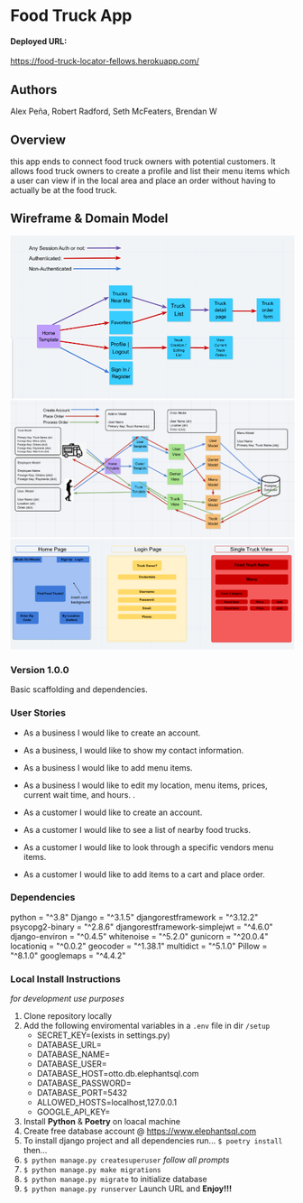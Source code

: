 # Food Truck App
#### Deployed URL:
https://food-truck-locator-fellows.herokuapp.com/

## Authors
Alex Peña, Robert Radford, Seth McFeaters, Brendan W

## Overview
 this app ends to connect food truck owners with potential customers. It allows food truck owners to create a profile and list their menu items which a user can view if in the local area and place an order without having to actually be at the food truck.

## Wireframe & Domain Model
![Permission Model](./assets/Permission-model.png)
![Domain Model](./assets/Domain-Model.png)
![Wire Frame](./assets/Wire-frames.png)

### Version 1.0.0
Basic scaffolding and dependencies.

### User Stories
- As a business I would like to create an account.
- As a business, I would like to show my contact information.
- As a business I would like to add menu items.
- As a business I would like to edit my location,  menu items, prices, current wait time, and hours. .

- As a customer I would like to create an account.
- As a customer I would like to see a list of nearby food trucks.
- As a customer I would like to look through a specific vendors menu items.
- As a customer I would like to add items to a cart and place order.


### Dependencies
python = "^3.8"
Django = "^3.1.5"
djangorestframework = "^3.12.2"
psycopg2-binary = "^2.8.6"
djangorestframework-simplejwt = "^4.6.0"
django-environ = "^0.4.5"
whitenoise = "^5.2.0"
gunicorn = "^20.0.4"
locationiq = "^0.0.2"
geocoder = "^1.38.1"
multidict = "^5.1.0"
Pillow = "^8.1.0"
googlemaps = "^4.4.2"

### Local Install Instructions 
*for development use purposes*

1. Clone repository locally
2. Add the following enviromental variables in a ```.env``` file in dir ```/setup```
   - SECRET_KEY=(exists in settings.py)
   - DATABASE_URL=
   - DATABASE_NAME=
   - DATABASE_USER=
   - DATABASE_HOST=otto.db.elephantsql.com
   - DATABASE_PASSWORD=
   - DATABASE_PORT=5432
   - ALLOWED_HOSTS=localhost,127.0.0.1
   - GOOGLE_API_KEY=
3. Install **Python** & **Poetry** on loacal machine
4. Create free database account @ https://www.elephantsql.com
5. To install django project and all dependencies run...
   ```$ poetry install```
   then...
6. ```$ python manage.py createsuperuser```
   *follow all prompts*
7. ```$ python manage.py make migrations```
8. ```$ python manage.py migrate```
   to initialize database
9.  ```$ python manage.py runserver```
    Launch URL and **Enjoy!!!**
